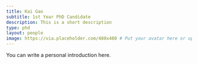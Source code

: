 ```yaml
---
title: Kai Gao
subtitle: 1st Year PhD Candidate
description: This is a short description
type: phd
layout: people
image: https://via.placeholder.com/480x480 # Put your avatar here or upload one
---
```


You can write a personal introduction here.